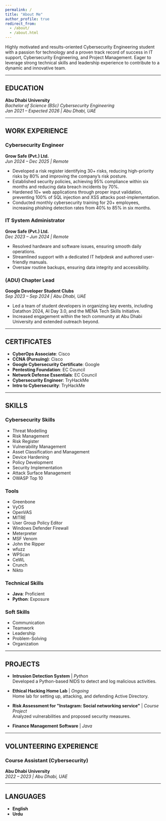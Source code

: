 ```yaml
---
permalink: /
title: "About Me"
author_profile: true
redirect_from: 
  - /about/
  - /about.html
---
```



Highly motivated and results-oriented Cybersecurity Engineering student with a passion for technology and a proven track record of success in IT support, Cybersecurity Engineering, and Project Management. Eager to leverage strong technical skills and leadership experience to contribute to a dynamic and innovative team.

---

## EDUCATION

**Abu Dhabi University**  
*Bachelor of Science (BSc) Cybersecurity Engineering*  
*Jan 2021 – Expected 2026 | Abu Dhabi, UAE*

---

## WORK EXPERIENCE

### Cybersecurity Engineer  
**Grow Safe (Pvt.) Ltd.**  
*Jun 2024 – Dec 2025 | Remote*

- Developed a risk register identifying 30+ risks, reducing high-priority risks by 80% and improving the company’s risk posture.
- Established security policies, achieving 95% compliance within six months and reducing data breach incidents by 70%.
- Hardened 10+ web applications through proper input validation, preventing 100% of SQL injection and XSS attacks post-implementation.
- Conducted monthly cybersecurity training for 20+ employees, increasing phishing detection rates from 40% to 85% in six months.

### IT System Administrator  
**Grow Safe (Pvt.) Ltd.**  
*Dec 2023 – Jun 2024 | Remote*

- Resolved hardware and software issues, ensuring smooth daily operations.
- Streamlined support with a dedicated IT helpdesk and authored user-friendly manuals.
- Oversaw routine backups, ensuring data integrity and accessibility.

### (ADU) Chapter Lead  
**Google Developer Student Clubs**  
*Sep 2023 – Sep 2024 | Abu Dhabi, UAE*

- Led a team of student developers in organizing key events, including Datathon 2024, AI Day 3.0, and the MENA Tech Skills Initiative.
- Increased engagement within the tech community at Abu Dhabi University and extended outreach beyond.

---

## CERTIFICATES

- **CyberOps Associate**: Cisco  
- **CCNA (Pursuing)**: Cisco  
- **Google Cybersecurity Certificate**: Google  
- **Pentesting Foundation**: EC Council  
- **Network Defense Essentials**: EC Council  
- **Cybersecurity Engineer**: TryHackMe  
- **Intro to Cybersecurity**: TryHackMe  

---

## SKILLS

### Cybersecurity Skills
- Threat Modelling  
- Risk Management  
- Risk Register  
- Vulnerability Management  
- Asset Classification and Management  
- Device Hardening  
- Policy Development  
- Security Implementation  
- Attack Surface Management  
- OWASP Top 10  

### Tools
- Greenbone  
- VyOS  
- OpenVAS  
- MITRE  
- User Group Policy Editor  
- Windows Defender Firewall  
- Meterpreter  
- MSF Venom  
- John the Ripper  
- wfuzz  
- WPScan  
- CeWL  
- Crunch  
- Nikto  

### Technical Skills
- **Java**: Proficient  
- **Python**: Exposure  

### Soft Skills
- Communication  
- Teamwork  
- Leadership  
- Problem-Solving  
- Organization  

---

## PROJECTS

- **Intrusion Detection System** | *Python*  
  Developed a Python-based NIDS to detect and log malicious activities.

- **Ethical Hacking Home Lab** | *Ongoing*  
  Home lab for setting up, attacking, and defending Active Directory.

- **Risk Assessment for "Instagram: Social networking service"** | *Course Project*  
  Analyzed vulnerabilities and proposed security measures.

- **Finance Management Software** | *Java*  

---

## VOLUNTEERING EXPERIENCE

### Course Assistant (Cybersecurity)  
**Abu Dhabi University**  
*2022 – 2023 | Abu Dhabi, UAE*

---

## LANGUAGES

- **English**  
- **Urdu**
